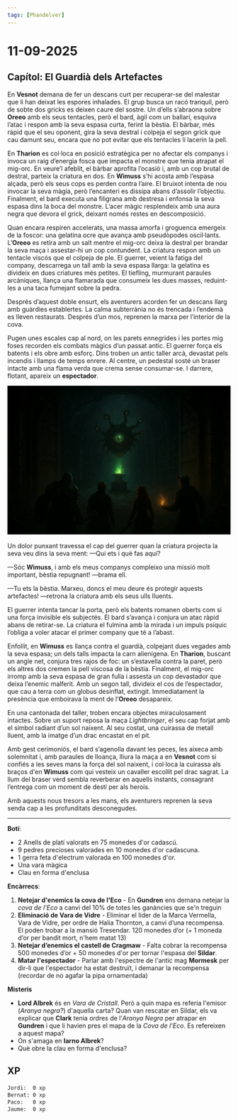 ```yaml
---
tags: [Phandelver]
---
```


# 11-09-2025

## **Capítol: El Guardià dels Artefactes**

En **Vesnot** demana de fer un descans curt per recuperar-se del malestar que li han deixat les espores inhalades. El grup busca un racó tranquil, però de sobte dos gricks es deixen caure del sostre. Un d’ells s’abraona sobre **Oreeo** amb els seus tentacles, però el bard, àgil com un ballarí, esquiva l’atac i respon amb la seva espasa curta, ferint la bèstia. El bàrbar, més ràpid que el seu oponent, gira la seva destral i colpeja el segon grick que cau damunt seu, encara que no pot evitar que els tentacles li lacerin la pell.

En **Tharion** es col·loca en posició estratègica per no afectar els companys i invoca un raig d’energia fosca que impacta el monstre que tenia atrapat el mig-orc. En veure’l afeblit, el bàrbar aprofita l’ocasió i, amb un cop brutal de destral, parteix la criatura en dos. En **Wimuss** s’hi acosta amb l’espasa alçada, però els seus cops es perden contra l’aire. El bruixot intenta de nou invocar la seva màgia, però l’encanteri es dissipa abans d’assolir l’objectiu. Finalment, el bard executa una filigrana amb destresa i enfonsa la seva espasa dins la boca del monstre. L’acer màgic resplendeix amb una aura negra que devora el grick, deixant només restes en descomposició.

Quan encara respiren accelerats, una massa amorfa i groguenca emergeix de la foscor: una gelatina ocre que avança amb pseudòpodes oscil·lants. L'**Oreeo** es retira amb un salt mentre el mig-orc deixa la destral per brandar la seva maça i assestar-hi un cop contundent. La criatura respon amb un tentacle viscós que el colpeja de ple. El guerrer, veient la fatiga del company, descarrega un tall amb la seva espasa llarga: la gelatina es divideix en dues criatures més petites. El tiefling, murmurant paraules arcàniques, llança una flamarada que consumeix les dues masses, reduint-les a una taca fumejant sobre la pedra.

Després d’aquest doble ensurt, els aventurers acorden fer un descans llarg amb guàrdies establertes. La calma subterrània no és trencada i l’endemà es lleven restaurats. Després d’un mos, reprenen la marxa per l’interior de la cova.

Pugen unes escales cap al nord, on les parets ennegrides i les portes mig foses recorden els combats màgics d’un passat antic. El guerrer força els batents i els obre amb esforç. Dins troben un antic taller arcà, devastat pels incendis i llamps de temps enrere. Al centre, un pedestal sosté un braser intacte amb una flama verda que crema sense consumar-se. I darrere, flotant, apareix un **espectador**.

![Espectador](/assets/Espectador.png)

Un dolor punxant travessa el cap del guerrer quan la criatura projecta la seva veu dins la seva ment: —Qui ets i què fas aquí?

—Sóc **Wimuss**, i amb els meus companys compleixo una missió molt important, bèstia repugnant\! —brama ell.

—Tu ets la bèstia. Marxeu, doncs el meu deure és protegir aquests artefactes\! —retrona la criatura amb els seus ulls lluents.

El guerrer intenta tancar la porta, però els batents romanen oberts com si una força invisible els subjectés. El bard s’avança i conjura un atac ràpid abans de retirar-se. La criatura el fulmina amb la mirada i un impuls psíquic l’obliga a voler atacar el primer company que té a l’abast.

Enfollit, en **Wimuss** es llança contra el guardià, colpejant dues vegades amb la seva espasa; un dels talls impacta la carn alienígena. En **Tharion**, buscant un angle net, conjura tres rajos de foc: un s’estavella contra la paret, però els altres dos cremen la pell viscosa de la bèstia. Finalment, el mig-orc irromp amb la seva espasa de gran fulla i assesta un cop devastador que deixa l’enemic malferit. Amb un segon tall, divideix el cos de l’espectador, que cau a terra com un globus desinflat, extingit. Immediatament la presència que emboirava la ment de l’**Oreeo** desapareix.

En una cantonada del taller, troben encara objectes miraculosament intactes. Sobre un suport reposa la maça *Lightbringer*, el seu cap forjat amb el símbol radiant d’un sol naixent. Al seu costat, una cuirassa de metall lluent, amb la imatge d’un drac encastat en el pit.

Amb gest cerimoniós, el bard s’agenolla davant les peces, les aixeca amb solemnitat i, amb paraules de lloança, lliura la maça a en **Vesnot** com si confiés a les seves mans la força del sol naixent, i col·loca la cuirassa als braços d'en **Wimuss** com qui vesteix un cavaller escollit pel drac sagrat. La llum del braser verd sembla reverberar en aquells instants, consagrant l’entrega com un moment de destí per als herois.

Amb aquests nous tresors a les mans, els aventurers reprenen la seva senda cap a les profunditats desconegudes.

---

**Botí**:

- 2 Anells de platí valorats en 75 monedes d'or cadascú.
- 9 pedres precioses valorades en 10 monedes d'or cadascuna.
- 1 gerra feta d'electrum valorada en 100 monedes d'or.
- Una vara màgica
- Clau en forma d'enclusa

**Encàrrecs**:

1. **Netejar d'enemics la cova de l'Eco** \- En **Gundren** ens demana netejar la _cova de l'Eco_ a canvi del 10% de totes les ganàncies que se'n treguin
2. **Eliminació de Vara de Vidre** \- Eliminar el líder de la Marca Vermella, Vara de Vidre, per ordre de Halia Thornton, a canvi d’una recompensa. El poden trobar a la mansió Tresendar. 120 monedes d’or (+ 1 moneda d’or per bandit mort, n'hem matat 13)
3. **Netejar d’enemics el castell de Cragmaw** \- Falta cobrar la recompensa 500 monedes d’or + 50 monedes d'or per tornar l'espasa del **Sildar**.
4. **Matar l'espectador** \- Parlar amb l'espectre de l'antic mag **Mormesk** per dir-li que l'espectador ha estat destruït, i demanar la recompensa (recordar de no agafar la pipa ornamentada)

**Misteris**

- **Lord Albrek** és en *Vara de Cristall*. Però a quin mapa es referia l'emisor (*Aranya negra?*) d'aquella carta? Quan van rescatar en Sildar, els va explicar que **Clark** tenia ordres de l’*Aranya Negra* per atrapar en **Gundren** i que li havien pres el mapa de la _Cova de l’Eco_. Es refereixen a aquest mapa?
- On s'amaga en **Iarno Albrek**?
- Què obre la clau en forma d'enclusa?

## XP

```
Jordi:  0 xp
Bernat: 0 xp
Paco:   0 xp
Jaume:  0 xp
```
